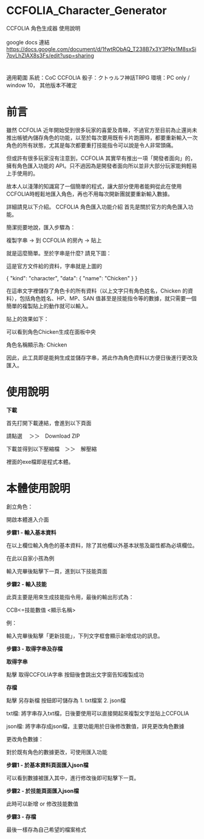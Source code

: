 # CCFOLIA_Character_Generator
CCFOLIA 角色生成器 使用說明
<br>
<br>
google docs 連結
https://docs.google.com/document/d/1fwtRObAQ_T238B7x3Y3PNx1M8sxSi7pvLhZlAX8s3Fs/edit?usp=sharing

#
適用範圍
系統：CoC
CCFOLIA 骰子：クトゥルフ神話TRPG
環境：PC only / window 10， 其他版本不確定


#


# 前言
雖然 CCFOLIA 近年開始受到很多玩家的喜愛及青睞，不過官方至目前為止還尚未推出帳號內儲存角色的功能，以至於每次要用既有卡片跑團時，都要重新輸入一次角色的所有狀態，尤其是每次都要重打技能指令可以說是令人非常頭痛。

但或許有很多玩家沒有注意到，CCFOLIA 其實早有推出一項「開發者面向」的，擁有角色匯入功能的 API。只不過因為是開發者面向所以並非大部分玩家能夠輕易上手使用的。

故本人以淺薄的知識寫了一個簡單的程式，讓大部分使用者能夠從此在使用CCFOLIA時輕鬆地匯入角色，再也不用每次開新團就要重新輸入數據。

詳細請見以下介紹。
CCFOLIA 角色匯入功能介紹
首先是關於官方的角色匯入功能。

簡潔扼要地說，匯入步驟為：

複製字串 → 到 CCFOLIA 的房內 → 貼上

就是這麼簡單。至於字串是什麼? 請見下圖：


這是官方文件給的資料，字串就是上圖的

{ "kind": "character", "data": { "name": "Chicken" } }

在這串文字裡儲存了角色卡的所有資料（以上文字只有角色姓名，Chicken 的資料），包括角色姓名、HP、MP、SAN 值甚至是技能指令等的數據，就只需要一個簡單的複製貼上的動作就可以輸入。

貼上的效果如下：


可以看到角色Chicken生成在面板中央

角色名稱顯示為: Chicken

因此，此工具即是能夠生成並儲存字串，將此作為角色資料以方便日後進行更改及匯入。



# 使用說明

**下載**

首先打開下載連結，會進到以下頁面



請點選 　＞＞　Download ZIP




下載並得到以下壓縮檔　＞＞　解壓縮


裡面的exe檔即是程式本體。

# 本體使用說明

創立角色：

開啟本體進入介面


__步驟1 - 輸入基本資料__

在以上欄位輸入角色的基本資料，除了其他欄以外基本狀態及屬性都為必填欄位。

在此以自家小孩為例

輸入完畢後點擊下一頁，進到以下技能頁面

**步驟2 - 輸入技能**


此頁主要是用來生成技能指令用，最後的輸出形式為：

CCB<=技能數值 <顯示名稱>

例：


輸入完畢後點擊「更新技能」，下列文字框會顯示新增成功的訊息。




**步驟3 - 取得字串及存檔**

**取得字串**

點擊 取得CCFOLIA字串 按鈕後會跳出文字窗告知複製成功



**存檔**

點擊 另存新檔 按鈕即可儲存為 1. txt檔案 2. json檔




txt檔: 將字串存入txt檔，日後要使用可以直接開起來複製文字並貼上CCFOLIA

json檔: 將字串存成json檔，主要功能用於日後修改數值，詳見更改角色數據

更改角色數據：

對於既有角色的數據更改，可使用匯入功能


**步驟1 - 於基本資料頁面匯入json檔**




可以看到數據被匯入其中，進行修改後即可點擊下一頁。

**步驟2 - 於技能頁面匯入json檔**


此時可以新增 or 修改技能數值


**步驟3 - 存檔**


最後一樣存為自己希望的檔案格式

